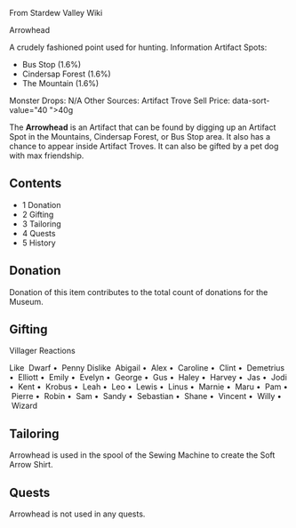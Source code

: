 From Stardew Valley Wiki

Arrowhead

A crudely fashioned point used for hunting. Information Artifact Spots:

- Bus Stop (1.6%)
- Cindersap Forest (1.6%)
- The Mountain (1.6%)

Monster Drops: N/A Other Sources: Artifact Trove Sell Price: data-sort-value="40 "&gt;40g

The **Arrowhead** is an Artifact that can be found by digging up an Artifact Spot in the Mountains, Cindersap Forest, or Bus Stop area. It also has a chance to appear inside Artifact Troves. It can also be gifted by a pet dog with max friendship.

## Contents

- 1 Donation
- 2 Gifting
- 3 Tailoring
- 4 Quests
- 5 History

## Donation

Donation of this item contributes to the total count of donations for the Museum.

## Gifting

Villager Reactions

Like  Dwarf •  Penny Dislike  Abigail •  Alex •  Caroline •  Clint •  Demetrius •  Elliott •  Emily •  Evelyn •  George •  Gus •  Haley •  Harvey •  Jas •  Jodi •  Kent •  Krobus •  Leah •  Leo •  Lewis •  Linus •  Marnie •  Maru •  Pam •  Pierre •  Robin •  Sam •  Sandy •  Sebastian •  Shane •  Vincent •  Willy •  Wizard

## Tailoring

Arrowhead is used in the spool of the Sewing Machine to create the Soft Arrow Shirt.

## Quests

Arrowhead is not used in any quests.